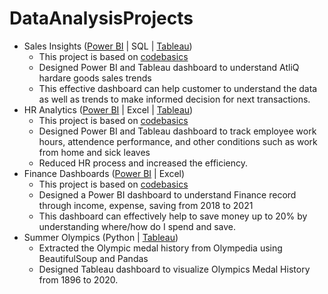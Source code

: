 # DataAnalysisProjects
- Sales Insights ([Power BI](https://app.powerbi.com/links/ppJIODKXzZ?ctid=9fa4f438-b1e6-473b-803f-86f8aedf0dec&pbi_source=linkShare) | SQL | [Tableau](https://public.tableau.com/views/Sales_Insight_16775650381330/Dashboard1?:language=en-US&:display_count=n&:origin=viz_share_link))
  - This project is based on [codebasics](https://github.com/codebasics/DataAnalysisProjects)
  - Designed Power BI and Tableau dashboard to understand AtliQ hardare goods sales trends
  - This effective dashboard can help customer to understand the data as well as trends to make informed decision for next transactions.
- HR Analytics ([Power BI](https://app.powerbi.com/links/IYlC4U46C8?ctid=9fa4f438-b1e6-473b-803f-86f8aedf0dec&pbi_source=linkShare) | Excel | [Tableau](https://public.tableau.com/views/Presence_Insight/Dashboard1?:language=en-US&publish=yes&:display_count=n&:origin=viz_share_link))
  - This project is based on [codebasics](https://github.com/codebasics/DataAnalysisProjects)
  - Designed Power BI and Tableau dashboard to track employee work hours, attendence performance, and other conditions such as work from home and sick leaves
  - Reduced HR process and increased the efficiency.
- Finance Dashboards ([Power BI](https://app.powerbi.com/links/e_Ws3nTHE9?ctid=9fa4f438-b1e6-473b-803f-86f8aedf0dec&pbi_source=linkShare) | Excel)
  - This project is based on [codebasics](https://github.com/codebasics/DataAnalysisProjects)
  - Designed a Power BI dashboard to understand Finance record through income, expense, saving from 2018 to 2021
  - This dashboard can effectively help to save money up to 20% by understanding where/how do I spend and save. 
- Summer Olympics (Python | [Tableau](https://public.tableau.com/views/SummerOlympicsMedal/Dashboard1?:language=en-US&:display_count=n&:origin=viz_share_link))
  - Extracted the Olympic medal history from Olympedia using BeautifulSoup and Pandas
  - Designed Tableau dashboard to visualize Olympics Medal History from 1896 to 2020.
